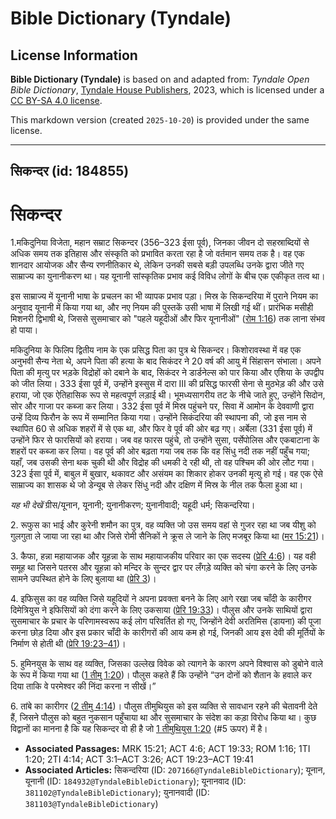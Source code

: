 # Bible Dictionary (Tyndale)

## License Information

**Bible Dictionary (Tyndale)** is based on and adapted from: _Tyndale Open Bible Dictionary_, [Tyndale House Publishers](https://tyndaleopenresources.com/), 2023, which is licensed under a [CC BY-SA 4.0 license](https://creativecommons.org/licenses/by-sa/4.0/legalcode.en).

This markdown version (created `2025-10-20`) is provided under the same license.



--------------------------------

## सिकन्दर (id: 184855)

सिकन्दर
=======

1\.मकिदुनिया विजेता, महान सम्राट सिकन्दर (356–323 ईसा पूर्व), जिनका जीवन दो सहस्राब्दियों से अधिक समय तक इतिहास और संस्कृति को प्रभावित करता रहा है जो वर्तमान समय तक है। वह एक शानदार आयोजक और सैन्य रणनीतिकार थे, लेकिन उनकी सबसे बड़ी उपलब्धि उनके द्वारा जीते गए साम्राज्य का युनानीकरण था। यह यूनानी सांस्कृतिक प्रभाव कई विविध लोगों के बीच एक एकीकृत तत्व था।

इस साम्राज्य में यूनानी भाषा के प्रचलन का भी व्यापक प्रभाव पड़ा। मिस्र के सिकन्दरिया में पुराने नियम का अनुवाद यूनानी में किया गया था, और नए नियम की पुस्तकें उसी भाषा में लिखी गई थीं। प्रारंभिक मसीही मिशनरी द्विभाषी थे, जिससे सुसमाचार को "पहले यहूदीओं और फिर यूनानीओं" ([रोम 1:16](https://ref.ly/Rom1:16)) तक लाना संभव हो पाया।

मकिदुनिया के फिलिप द्वितीय नाम के एक प्रसिद्ध पिता का पुत्र थे सिकन्दर। किशोरावस्था में वह एक अनुभवी सैन्य नेता थे, अपने पिता की हत्या के बाद सिकंदर ने 20 वर्ष की आयु में सिंहासन संभाला। अपने पिता की मृत्यु पर भड़के विद्रोहों को दबाने के बाद, सिकंदर ने डार्डनेल्स को पार किया और एशिया के उपद्वीप को जीत लिया। 333 ईसा पूर्व में, उन्होंने इस्सुस में दारा III की प्रसिद्ध फारसी सेना से मुठभेड़ की और उसे हराया, जो एक ऐतिहासिक रूप से महत्वपूर्ण लड़ाई थी। भूमध्यसागरीय तट के नीचे जाते हुए, उन्होंने सिदोन, सोर और गाजा पर कब्जा कर लिया। 332 ईसा पूर्व में मिस्र पहुंचने पर, सिवा में आमोन के देववाणी द्वारा उन्हें दिव्य फिरौन के रूप में सम्मानित किया गया। उन्होंने सिकंदरिया की स्थापना की, जो इस नाम से स्थापित 60 से अधिक शहरों में से एक था, और फिर वे पूर्व की ओर बढ़ गए। अर्बेला (331 ईसा पूर्व) में उन्होंने फिर से फारसियों को हराया। जब वह फारस पहुंचे, तो उन्होंने सुसा, पर्सेपोलिस और एकबाटाना के शहरों पर कब्जा कर लिया। वह पूर्व की ओर बढ़ता गया जब तक कि वह सिंधु नदी तक नहीं पहुँच गया; यहाँ, जब उसकी सेना थक चुकी थी और विद्रोह की धमकी दे रही थी, तो वह पश्चिम की ओर लौट गया। 323 ईसा पूर्व में, बाबुल में बुखार, थकावट और असंयम का शिकार होकर उनकी मृत्यु हो गई। वह एक ऐसे साम्राज्य का शासक थे जो डेन्यूब से लेकर सिंधु नदी और दक्षिण में मिस्र के नील तक फैला हुआ था।

*यह भी देखें* ग्रीस/यूनान, यूनानी; युनानीकरण; युनानीवादी; यहूदी धर्म; सिकन्दरिया।

2\. रूफुस का भाई और कुरेनी शमौन का पुत्र, वह व्यक्ति जो उस समय वहां से गुजर रहा था जब यीशु को गुलगुता ले जाया जा रहा था और जिसे रोमी सैनिकों ने क्रूस ले जाने के लिए मजबूर किया था ([मर 15:21](https://ref.ly/Mark15:21))।

3\. कैफा, हन्ना महायाजक और यूहन्ना के साथ महायाजकीय परिवार का एक सदस्य ([प्रेरि 4:6](https://ref.ly/Acts4:6))। यह वही समूह था जिसने पतरस और यूहन्ना को मन्दिर के सुन्दर द्वार पर लँगड़े व्यक्ति को चंगा करने के लिए उनके सामने उपस्थित होने के लिए बुलाया था ([प्रेरि 3](https://ref.ly/Acts3:1-Acts3:26))।

4\. इफिसुस का वह व्यक्ति जिसे यहूदियों ने अपना प्रवक्ता बनने के लिए आगे रखा जब चाँदी के कारीगर दिमेत्रियुस ने इफिसियों को दंगा करने के लिए उकसाया ([प्रेरि 19:33](https://ref.ly/Acts19:33))। पौलुस और उनके साथियों द्वारा सुसमाचार के प्रचार के परिणामस्वरूप कई लोग परिवर्तित हो गए, जिन्होंने देवी अरतिमिस (डायना) की पूजा करना छोड़ दिया और इस प्रकार चाँदी के कारीगरों की आय कम हो गई, जिनकी आय इस देवी की मूर्तियों के निर्माण से होती थी ([प्रेरि 19:23–41](https://ref.ly/Acts19:23-Acts19:41))।

5\. हुमिनयुस के साथ वह व्यक्ति, जिसका उल्लेख विवेक को त्यागने के कारण अपने विश्वास को डुबोने वाले के रूप में किया गया था ([1 तीमु 1:20](https://ref.ly/1Tim1:20))। पौलुस कहते हैं कि उन्होंने “उन दोनों को शैतान के हवाले कर दिया ताकि वे परमेश्वर की निंदा करना न सीखें।” 

6\. तांबे का कारीगर ([2 तीमु 4:14](https://ref.ly/2Tim4:14))। पौलुस तीमुथियुस को इस व्यक्ति से सावधान रहने की चेतावनी देते हैं, जिसने पौलुस को बहुत नुकसान पहुँचाया था और सुसमाचार के संदेश का कड़ा विरोध किया था। कुछ विद्वानों का मानना है कि यह सिकन्दर वो ही है जो [1 तीमुथियुस 1:20](https://ref.ly/1Tim1:20) (\#5 ऊपर) में है।

* **Associated Passages:** MRK 15:21; ACT 4:6; ACT 19:33; ROM 1:16; 1TI 1:20; 2TI 4:14; ACT 3:1–ACT 3:26; ACT 19:23–ACT 19:41
* **Associated Articles:** सिकन्दरिया (ID: `207166@TyndaleBibleDictionary`); यूनान, यूनानी  (ID: `184932@TyndaleBibleDictionary`); यूनानवाद (ID: `381102@TyndaleBibleDictionary`); युनानवादी (ID: `381103@TyndaleBibleDictionary`)

